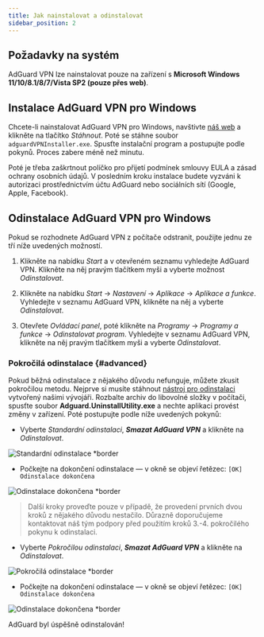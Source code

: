 ```yaml
---
title: Jak nainstalovat a odinstalovat
sidebar_position: 2
---
```


## Požadavky na systém

AdGuard VPN lze nainstalovat pouze na zařízení s **Microsoft Windows 11/10/8.1/8/7/Vista SP2 (pouze přes web)**.

## Instalace AdGuard VPN pro Windows

Chcete-li nainstalovat AdGuard VPN pro Windows, navštivte [náš web](https://adguard-vpn.com/welcome.html) a klikněte na tlačítko *Stáhnout*. Poté se stáhne soubor `adguardVPNInstaller.exe`. Spusťte instalační program a postupujte podle pokynů. Proces zabere méně než minutu.

Poté je třeba zaškrtnout políčko pro přijetí podmínek smlouvy EULA a zásad ochrany osobních údajů. V posledním kroku instalace budete vyzváni k autorizaci prostřednictvím účtu AdGuard nebo sociálních sítí (Google, Apple, Facebook).

## Odinstalace AdGuard VPN pro Windows

Pokud se rozhodnete AdGuard VPN z počítače odstranit, použijte jednu ze tří níže uvedených možností.

1. Klikněte na nabídku *Start* a v otevřeném seznamu vyhledejte AdGuard VPN. Klikněte na něj pravým tlačítkem myši a vyberte možnost *Odinstalovat*.

2. Klikněte na nabídku *Start* → *Nastavení* → *Aplikace* → *Aplikace a funkce*. Vyhledejte v seznamu AdGuard VPN, klikněte na něj a vyberte *Odinstalovat*.

3. Otevřete *Ovládací panel*, poté klikněte na *Programy* → *Programy a funkce* → *Odinstalovat program*. Vyhledejte v seznamu AdGuard VPN, klikněte na něj pravým tlačítkem myši a vyberte *Odinstalovat*.

### Pokročilá odinstalace {#advanced}

Pokud běžná odinstalace z nějakého důvodu nefunguje, můžete zkusit pokročilou metodu. Nejprve si musíte stáhnout [nástroj pro odinstalaci](https://cdn.adguardvpn.com/public/Adguard/tools/Uninstall_Utility.zip) vytvořený našimi vývojáři. Rozbalte archiv do libovolné složky v počítači, spusťte soubor **Adguard.UninstallUtility.exe** a nechte aplikaci provést změny v zařízení. Poté postupujte podle níže uvedených pokynů:

* Vyberte *Standardní odinstalaci*, ***Smazat AdGuard VPN*** a klikněte na *Odinstalovat*.

![Standardní odinstalace *border](https://cdn.adguardvpn.com/content/kb/ad_blocker/windows/installation/standard-uninstall.png)

* Počkejte na dokončení odinstalace — v okně se objeví řetězec: `[OK] Odinstalace dokončena`

![Odinstalace dokončena *border](https://cdn.adguardvpn.com/content/kb/ad_blocker/windows/installation/standard-uninstall-2.png)

> Další kroky proveďte pouze v případě, že provedení prvních dvou kroků z nějakého důvodu nestačilo. Důrazně doporučujeme kontaktovat náš tým podpory před použitím kroků 3.-4. pokročilého pokynu k odinstalaci.

* Vyberte *Pokročilou odinstalaci*, ***Smazat AdGuard VPN*** a klikněte na *Odinstalovat*.

![Pokročilá odinstalace *border](https://cdn.adguardvpn.com/content/kb/ad_blocker/windows/installation/advanced-uninstall.png)

* Počkejte na dokončení odinstalace — v okně se objeví řetězec: `[OK] Odinstalace dokončena`

![Odinstalace dokončena *border](https://cdn.adguardvpn.com/content/kb/ad_blocker/windows/installation/advanced-uninstall-2.png)

AdGuard byl úspěšně odinstalován!
